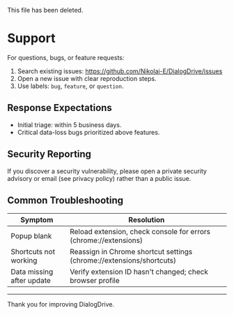 This file has been deleted.

# Support

For questions, bugs, or feature requests:

1. Search existing issues: https://github.com/Nikolai-E/DialogDrive/issues
2. Open a new issue with clear reproduction steps.
3. Use labels: `bug`, `feature`, or `question`.

## Response Expectations

- Initial triage: within 5 business days.
- Critical data-loss bugs prioritized above features.

## Security Reporting

If you discover a security vulnerability, please open a private security advisory or email (see privacy policy) rather than a public issue.

## Common Troubleshooting

| Symptom                   | Resolution                                                           |
| ------------------------- | -------------------------------------------------------------------- |
| Popup blank               | Reload extension, check console for errors (chrome://extensions)     |
| Shortcuts not working     | Reassign in Chrome shortcut settings (chrome://extensions/shortcuts) |
| Data missing after update | Verify extension ID hasn't changed; check browser profile            |

---

Thank you for improving DialogDrive.

